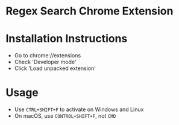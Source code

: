 # Regex Search Chrome Extension

# Installation Instructions
* Go to chrome://extensions
* Check 'Developer mode'
* Click 'Load unpacked extension'

# Usage
* Use `CTRL+SHIFT+F` to activate on Windows and Linux
* On macOS, use `CONTROL+SHIFT+F`, not `CMD`